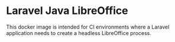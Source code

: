 # Laravel Java LibreOffice

This docker image is intended for CI environments where a Laravel application needs to create a headless LibreOffice process.
